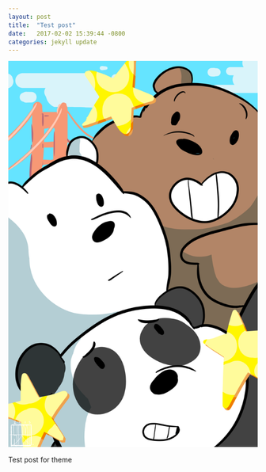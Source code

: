 ```yaml
---
layout: post
title:  "Test post"
date:   2017-02-02 15:39:44 -0800
categories: jekyll update
---
```

<img src="/assets/wbb2.png" >

Test post for theme
